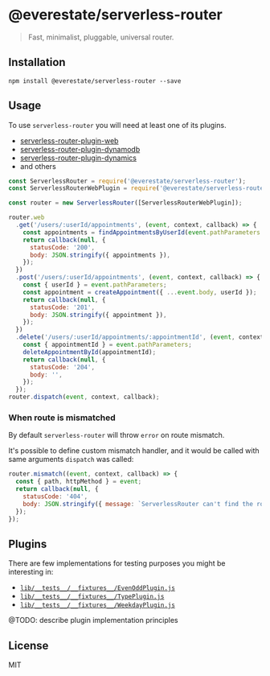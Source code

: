 # @everestate/serverless-router

> Fast, minimalist, pluggable, universal router.

## Installation

```
npm install @everestate/serverless-router --save
```

## Usage

To use `serverless-router` you will need at least one of its plugins.

* [serverless-router-plugin-web](https://github.com/everestate/serverless-router-plugin-web)
* [serverless-router-plugin-dynamodb ](https://github.com/everestate/serverless-router-plugin-dynamodb)
* [serverless-router-plugin-dynamics](https://github.com/everestate/serverless-router-plugin-dynamics)
* and others


```javascript
const ServerlessRouter = require('@everestate/serverless-router');
const ServerlessRouterWebPlugin = require('@everestate/serverless-router-plugin-web');

const router = new ServerlessRouter([ServerlessRouterWebPlugin]);

router.web
  .get('/users/:userId/appointments', (event, context, callback) => {
    const appointments = findAppointmentsByUserId(event.pathParameters.userId);
    return callback(null, {
      statusCode: '200',
      body: JSON.stringify({ appointments }),
    });
  })
  .post('/users/:userId/appointments', (event, context, callback) => {
    const { userId } = event.pathParameters;
    const appointment = createAppointment({ ...event.body, userId });
    return callback(null, {
      statusCode: '201',
      body: JSON.stringify({ appointment }),
    });
  })
  .delete('/users/:userId/appointments/:appointmentId', (event, context, callback) => {
    const { appointmentId } = event.pathParameters;
    deleteAppointmentById(appointmentId);
    return callback(null, {
      statusCode: '204',
      body: '',
    });
  });
router.dispatch(event, context, callback);
```

### When route is mismatched

By default `serverless-router` will throw `error` on route mismatch.

It's possible to define custom mismatch handler, and it would be called with same arguments `dispatch` was called:

```javascript
router.mismatch((event, context, callback) => {
  const { path, httpMethod } = event;
  return callback(null, {
    statusCode: '404',
    body: JSON.stringify({ message: `ServerlessRouter can't find the route ${httpMethod} ${path}` }),
  });
});
```

## Plugins

There are few implementations for testing purposes you might be interesting in:
  * [`lib/__tests__/__fixtures__/EvenOddPlugin.js`](https://github.com/everestate/serverless-router/blob/master/lib/__tests__/__fixtures__/EvenOddPlugin.js)
  * [`lib/__tests__/__fixtures__/TypePlugin.js`](https://github.com/everestate/serverless-router/blob/master/lib/__tests__/__fixtures__/TypePlugin.js)
  * [`lib/__tests__/__fixtures__/WeekdayPlugin.js`](https://github.com/everestate/serverless-router/blob/master/lib/__tests__/__fixtures__/WeekdayPlugin.js)

@TODO: describe plugin implementation principles

## License

MIT
